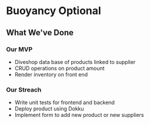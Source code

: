# Buoyancy Optional

## What We've Done

### Our MVP

* Diveshop data base of products linked to supplier
* CRUD operations on product amount
* Render inventory on front end

### Our Streach
* Write unit tests for frontend and backend
* Deploy product using Dokku
* Implement form to add new product or new suppliers
